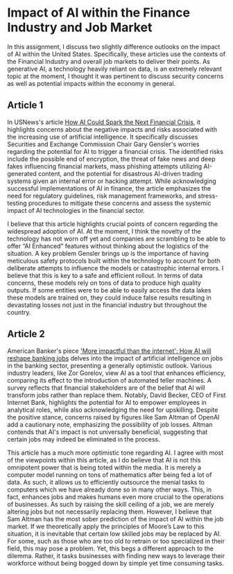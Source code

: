 # Impact of AI within the Finance Industry and Job Market
In this assignment, I discuss two slightly difference outlooks on the impact of AI within the United States. Specifically, these articles use the contexts of the Financial Industry and overall job markets to deliver their points. As generative AI, a technology heavily reliant on data, is an extremely relevant topic at the moment, I thought it was pertinent to discuss security concerns as well as potential impacts within the economy in general.

## Article 1
In USNews's article [How AI Could Spark the Next Financial Crisis](https://money.usnews.com/investing/articles/how-ai-could-spark-next-financial-crisis-gensler), it highlights concerns about the negative impacts and risks associated with the increasing use of artificial intelligence. It specifically discusses Securities and Exchange Commission Chair Gary Gensler's worries regarding the potential for AI to trigger a financial crisis. The identified risks include the possible end of encryption, the threat of fake news and deep fakes influencing financial markets, mass phishing attempts utilizing AI-generated content, and the potential for disastrous AI-driven trading systems given an internal error or hacking attempt. While acknowledging successful implementations of AI in finance, the article emphasizes the need for regulatory guidelines, risk management frameworks, and stress-testing procedures to mitigate these concerns and assess the systemic impact of AI technologies in the financial sector.

I believe that this article highlights crucial points of concern regarding the widespread adoption of AI. At the moment, I think the novelty of the technology has not worn off yet and companies are scrambling to be able to offer “AI Enhanced” features without thinking about the logistics of the situation. A key problem Gensler brings up is the importance of having meticulous safety protocols built within the technology to account for both deliberate attempts to influence the models or catastrophic internal errors. I believe that this is key to a safe and efficient rollout. In terms of data concerns, these models rely on tons of data to produce high quality outputs. If some entities were to be able to easily access the data lakes these models are trained on, they could induce false results resulting in devastating losses not just in the financial industry but throughout the country.

## Article 2
American Banker's piece ['More impactful than the internet': How AI will reshape banking jobs](https://www.americanbanker.com/news/more-impactful-than-the-internet-how-ai-will-reshape-banking-jobs) delves into the impact of artificial intelligence on jobs in the banking sector, presenting a generally optimistic outlook. Various industry leaders, like Zor Gorelov, view AI as a tool that enhances efficiency, comparing its effect to the introduction of automated teller machines. A survey reflects that financial stakeholders are of the belief that AI will transform jobs rather than replace them. Notably, David Becker, CEO of First Internet Bank, highlights the potential for AI to empower employees in analytical roles, while also acknowledging the need for upskilling. Despite the positive stance, concerns raised by figures like Sam Altman of OpenAI add a cautionary note, emphasizing the possibility of job losses. Altman contends that AI's impact is not universally beneficial, suggesting that certain jobs may indeed be eliminated in the process.

This article has a much more optimistic tone regarding AI. I agree with most of the viewpoints within this article, as I do believe that AI is not this omnipotent power that is being toted within the media. It is merely a computer model running on tons of mathematics after being fed a lot of data. As such, it allows us to efficiently outsource the menial tasks to computers which we have already done so in many other ways. This, in fact, enhances jobs and makes humans even more crucial to the operations of businesses. As such by raising the skill ceiling of a job, we are merely altering jobs but not necessarily replacing them. However, I believe that Sam Altman has the most sober prediction of the impact of AI within the job market. If we theoretically apply the principles of Moore’s Law to this situation, it is inevitable that certain low skilled jobs may be replaced by AI. For some, such as those who are too old to retrain or too specialized in their field, this may pose a problem. Yet, this begs a different approach to the dilemma. Rather, it tasks businesses with finding new ways to leverage their workforce without being bogged down by simple yet time consuming tasks. 


